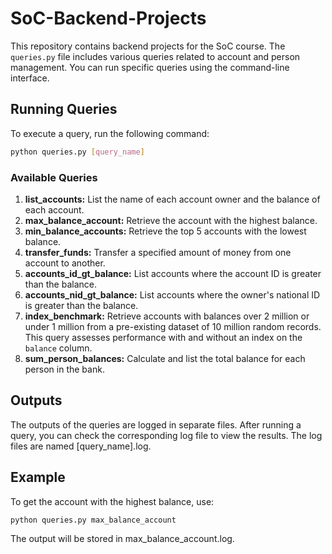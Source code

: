 # SoC-Backend-Projects

This repository contains backend projects for the SoC course. The `queries.py` file includes various queries related to account and person management. You can run specific queries using the command-line interface.

## Running Queries

To execute a query, run the following command:

```bash
python queries.py [query_name]
```

### Available Queries
1. **list_accounts:** List the name of each account owner and the balance of each account.
2. **max_balance_account:** Retrieve the account with the highest balance.
3. **min_balance_accounts:** Retrieve the top 5 accounts with the lowest balance.
4. **transfer_funds:** Transfer a specified amount of money from one account to another.
5. **accounts_id_gt_balance:** List accounts where the account ID is greater than the balance.
6. **accounts_nid_gt_balance:** List accounts where the owner's national ID is greater than the balance.
7. **index_benchmark:** Retrieve accounts with balances over 2 million or under 1 million from a pre-existing dataset of 10 million random records. This query assesses performance with and without an index on the `balance` column.
8. **sum_person_balances:** Calculate and list the total balance for each person in the bank.

## Outputs
The outputs of the queries are logged in separate files. After running a query, you can check the corresponding log file to view the results. The log files are named [query_name].log.
## Example
To get the account with the highest balance, use:
```bash
python queries.py max_balance_account
```
 The output will be stored in max_balance_account.log.
